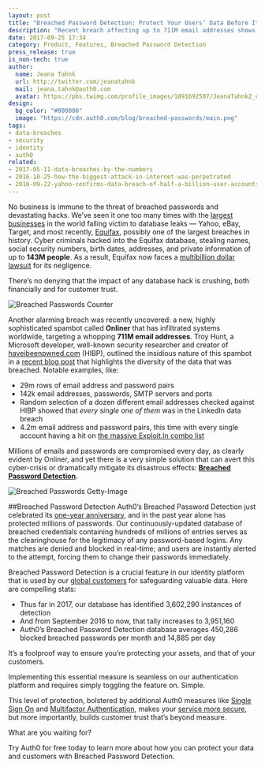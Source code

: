 ```yaml
---
layout: post
title: "Breached Password Detection: Protect Your Users’ Data Before It’s Too Late"
description: "Recent breach affecting up to 711M email addresses shows critical need for protection and detection."
date: 2017-09-25 17:34
category: Product, Features, Breached Password Detection
press_release: true
is_non-tech: true
author:
  name: Jeana Tahnk
  url: http://twitter.com/jeanatahnk
  mail: jeana.tahnk@auth0.com
  avatar: https://pbs.twimg.com/profile_images/1891692507/JeanaTahnk2_crop_400x400.jpg
design:
  bg_color: "#000000"
  image: "https://cdn.auth0.com/blog/breached-passwords/main.png"
tags:
- data-breaches
- security
- identity
- auth0
related:
- 2017-05-11-data-breaches-by-the-numbers
- 2016-10-25-how-the-biggest-attack-in-internet-was-perpetrated
- 2016-09-22-yahoo-confirms-data-breach-of-half-a-billion-user-accounts
---
```

No business is immune to the threat of breached passwords and devastating hacks. We’ve seen it one too many times with the [largest businesses](https://auth0.com/blog/data-breaches-by-the-numbers/) in the world falling victim to database leaks — Yahoo, eBay, Target, and most recently, [Equifax](https://auth0.com/blog/equifax-data-breach/), possibly one of the largest breaches in history. Cyber criminals hacked into the Equifax database, stealing names, social security numbers, birth dates, addresses, and private information of up to **143M people**. As a result, Equifax now faces a [multibillion dollar lawsuit](https://www.bloomberg.com/news/articles/2017-09-08/equifax-sued-over-massive-hack-in-multibillion-dollar-lawsuit) for its negligence. 

There’s no denying that the impact of any database hack is crushing, both financially and for customer trust. 

![Breached Passwords Counter](https://cdn.auth0.com/blog/breached-passwords/counter.png)

Another alarming breach was recently uncovered: a new, highly sophisticated spambot called **Onliner** that has infiltrated systems worldwide, targeting a whopping **711M email addresses**. Troy Hunt, a Microsoft developer, well-known security researcher and creator of [haveibeenpwned.com](https://haveibeenpwned.com/) (HIBP), outlined the insidious nature of this spambot in a [recent blog post](https://www.troyhunt.com/inside-the-massive-711-million-record-onliner-spambot-dump/) that highlights the diversity of the data that was breached. Notable examples, like: 

* 29m rows of email address and password pairs 
* 142k email addresses, passwords, SMTP servers and ports
* Random selection of a dozen different email addresses checked against HIBP showed that *every single one of them* was in the LinkedIn data breach
* 4.2m email address and password pairs, this time with every single account having a hit on [the massive Exploit.In combo list](https://www.troyhunt.com/password-reuse-credential-stuffing-and-another-1-billion-records-in-have-i-been-pwned/)

Millions of emails and passwords are compromised every day, as clearly evident by Onliner, and yet there is a very simple solution that can avert this cyber-crisis or dramatically mitigate its disastrous effects: **[Breached Password Detection](https://auth0.com/breached-passwords).** 

![Breached Passwords Getty-Image](https://cdn.auth0.com/blog/breached-password/secondary.jpg)

##Breached Password Detection
Auth0’s Breached Password Detection just celebrated its [one-year anniversary](https://auth0.com/blog/announcing-password-breach-detection/), and in the past year alone has protected millions of passwords. Our continuously-updated database of breached credentials containing hundreds of millions of entries serves as the clearinghouse for the legitimacy of any password-based logins. Any matches are denied and blocked in real-time; and users are instantly alerted to the attempt, forcing them to change their passwords immediately. 

Breached Password Detection is a crucial feature in our identity platform that is used by our [global customers](https://auth0.com/customers) for safeguarding valuable data. Here are compelling stats: 

* Thus far in 2017, our database has identified 3,602,290 instances of detection
* And from September 2016 to now, that tally increases to 3,951,160
* Auth0’s Breached Password Detection database averages 450,286 blocked breached passwords per month and 14,885 per day 

It’s a foolproof way to ensure you’re protecting your assets, and that of your customers. 

Implementing this essential measure is seamless on our authentication platform and requires simply toggling the feature on. Simple. 

This level of protection, bolstered by additional Auth0 measures like [Single Sign On](https://auth0.com/learn/how-to-implement-single-sign-on/) and [Multifactor Authentication](https://auth0.com/multifactor-authentication), makes your [service more secure](https://auth0.com/blog/5-ways-to-make-your-app-more-secure-in-less-than-20-minutes/), but more importantly, builds customer trust that’s beyond measure. 

What are you waiting for? 

Try Auth0 for free today to learn more about how you can protect your data and customers with Breached Password Detection.

